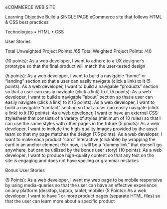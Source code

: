 eCOMMERCE WEB SITE

Learning Objective
Build a SINGLE PAGE eCommerce site that follows HTML & CSS best practices

Technologies
•	HTML
•	CSS

User Stories

Total Unweighted Project Points: /65
Total Weighted Project Points: /40

(10 points): As a web developer, I want to adhere to a UX designer’s prototype so that the final product will match the user-tested design
<!-- (2.5 points):  As a web developer, I want my page to be saved as “index.html” so that the web site will have an entry point -->
(5 points):  As a web developer, I want to build a navigable “home” or “landing” section so that a user can easily navigate (click a link) to it
(5 points):  As a web developer, I want to build a navigable “products” section so that a user can easily navigate (click a link) to it
(5 points):  As a web developer, I want to build a navigable “about” section so that a user can easily navigate (click a link) to it
(5 points):  As a web developer, I want to build a navigable “contact” section so that a user can easily navigate (click a link) to it
(10 points):  As a web developer, I want to have an external CSS-stylesheet that consists of a variety of styles (minimum of 10 rules) so that I can use the same styles with other pages in the future
(5 points): As a web developer, I want to include the high-quality images provided by the asset team so that my page matches the design
(7.5 points):  As a web developer, I want to make each product “card” interactive (clickable) by wrapping the card in an anchor element
(For now, it will be a “dummy link” that doesn’t go anywhere, but can be utilized by the bonus user story)
(10 points): As a web developer, I want to produce high-quality content so that any text on the site is engaging and does not have spelling or grammar mistakes

Bonus User Stories

(5 Points): As a web developer, I want my web page to be mobile responsive by using media-queries so that the user can have an effective experience on any platform (desktop, laptop, tablet, mobile)
(5 Points): As a web developer, I want to have 1 or more product pages (separate HTML files) so that the user can learn more about a specific product

